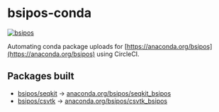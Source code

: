 bsipos-conda
============

[![bsipos](https://circleci.com/gh/bsipos/bsipos-conda.svg?style=svg)](https://app.circleci.com/pipelines/github/bsipos/bsipos-conda)

Automating conda package uploads for [https://anaconda.org/bsipos](https://anaconda.org/bsipos) using CircleCI.

Packages built
--------------

- [bsipos/seqkit](https://github.com/bsipos/seqkit) -> [anaconda.org/bsipos/seqkit_bsipos](https://anaconda.org/bsipos/seqkit_bsipos)
- [bsipos/csvtk](https://github.com/bsipos/csvtk) -> [anaconda.org/bsipos/csvtk_bsipos](https://anaconda.org/bsipos/csvtk_bsipos)
